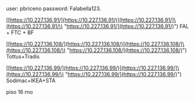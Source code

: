 user: pbriceno
password: Falabella123.

[[https://10.227.136.91/](https://10.227.136.91/)](https://10.227.136.91/]\(https://10.227.136.91/\) "https://10.227.136.91/](https://10.227.136.91/)") FAL + FTC + BF

[[https://10.227.136.108/](https://10.227.136.108/)](https://10.227.136.108/]\(https://10.227.136.108/\) "https://10.227.136.108/](https://10.227.136.108/)") Tottus+Tradis

[[https://10.227.136.99/](https://10.227.136.99/)](https://10.227.136.99/]\(https://10.227.136.99/\) "https://10.227.136.99/](https://10.227.136.99/)") Sodimac+IKEA+STA


piso 16 rno